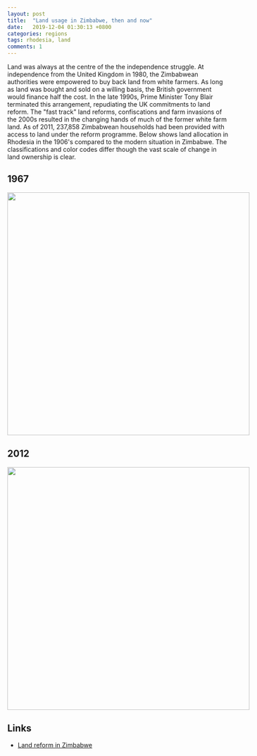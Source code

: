 ```yaml
---
layout: post
title:  "Land usage in Zimbabwe, then and now"
date:   2019-12-04 01:30:13 +0800
categories: regions
tags: rhodesia, land
comments: 1
---
```


Land was always at the centre of the the independence struggle. At independence from the United Kingdom in 1980, the Zimbabwean authorities were empowered to buy back land from white farmers. As long as land was bought and sold on a willing basis, the British government would finance half the cost. In the late 1990s, Prime Minister Tony Blair terminated this arrangement, repudiating the UK commitments to land reform. The "fast track" land reforms, confiscations and farm invasions of the 2000s resulted in the changing hands of much of the former white farm land. As of 2011, 237,858 Zimbabwean households had been provided with access to land under the reform programme. Below shows land allocation in Rhodesia in the 1906's compared to the modern situation in Zimbabwe. The classifications and color codes differ though the vast scale of change in land ownership is clear.

## 1967

<div style="width: 600px;">
 <a href="{{site.baseurl}}/img/rhodesia_land_classes.png"> <img src="{{site.baseurl}}/img/rhodesia_land_classes.png" width="550px"></a>
</div>

## 2012

<div style="width: 600px;">
 <a href="{{site.baseurl}}/img/zimbabwe_land_classes.png"> <img src="{{site.baseurl}}/img/zimbabwe_land_classes.png" width="550px"></a>
</div>

## Links

* [Land reform in Zimbabwe](https://en.wikipedia.org/wiki/Land_reform_in_Zimbabwe)
